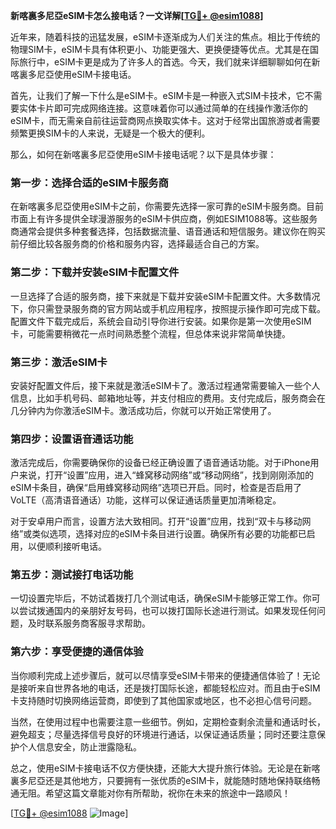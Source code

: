 **新喀裏多尼亞eSIM卡怎么接电话？一文详解[[TG💪+ @esim1088](https://t.me/s/esim1088)]**

近年来，随着科技的迅猛发展，eSIM卡逐渐成为人们关注的焦点。相比于传统的物理SIM卡，eSIM卡具有体积更小、功能更强大、更换便捷等优点。尤其是在国际旅行中，eSIM卡更是成为了许多人的首选。今天，我们就来详细聊聊如何在新喀裏多尼亞使用eSIM卡接电话。

首先，让我们了解一下什么是eSIM卡。eSIM卡是一种嵌入式SIM卡技术，它不需要实体卡片即可完成网络连接。这意味着你可以通过简单的在线操作激活你的eSIM卡，而无需亲自前往运营商网点换取实体卡。这对于经常出国旅游或者需要频繁更换SIM卡的人来说，无疑是一个极大的便利。

那么，如何在新喀裏多尼亞使用eSIM卡接电话呢？以下是具体步骤：

### **第一步：选择合适的eSIM卡服务商**
在新喀裏多尼亞使用eSIM卡之前，你需要先选择一家可靠的eSIM卡服务商。目前市面上有许多提供全球漫游服务的eSIM卡供应商，例如ESIM1088等。这些服务商通常会提供多种套餐选择，包括数据流量、语音通话和短信服务。建议你在购买前仔细比较各服务商的价格和服务内容，选择最适合自己的方案。

### **第二步：下载并安装eSIM卡配置文件**
一旦选择了合适的服务商，接下来就是下载并安装eSIM卡配置文件。大多数情况下，你只需登录服务商的官方网站或手机应用程序，按照提示操作即可完成下载。配置文件下载完成后，系统会自动引导你进行安装。如果你是第一次使用eSIM卡，可能需要稍微花一点时间熟悉整个流程，但总体来说非常简单快捷。

### **第三步：激活eSIM卡**
安装好配置文件后，接下来就是激活eSIM卡了。激活过程通常需要输入一些个人信息，比如手机号码、邮箱地址等，并支付相应的费用。支付完成后，服务商会在几分钟内为你激活eSIM卡。激活成功后，你就可以开始正常使用了。

### **第四步：设置语音通话功能**
激活完成后，你需要确保你的设备已经正确设置了语音通话功能。对于iPhone用户来说，打开“设置”应用，进入“蜂窝移动网络”或“移动网络”，找到刚刚添加的eSIM卡条目，确保“启用蜂窝移动网络”选项已开启。同时，检查是否启用了VoLTE（高清语音通话）功能，这样可以保证通话质量更加清晰稳定。

对于安卓用户而言，设置方法大致相同。打开“设置”应用，找到“双卡与移动网络”或类似选项，选择对应的eSIM卡条目进行设置。确保所有必要的功能都已启用，以便顺利接听电话。

### **第五步：测试接打电话功能**
一切设置完毕后，不妨试着拨打几个测试电话，确保eSIM卡能够正常工作。你可以尝试拨通国内的亲朋好友号码，也可以拨打国际长途进行测试。如果发现任何问题，及时联系服务商客服寻求帮助。

### **第六步：享受便捷的通信体验**
当你顺利完成上述步骤后，就可以尽情享受eSIM卡带来的便捷通信体验了！无论是接听来自世界各地的电话，还是拨打国际长途，都能轻松应对。而且由于eSIM卡支持随时切换网络运营商，即使到了其他国家或地区，也不必担心信号问题。

当然，在使用过程中也需要注意一些细节。例如，定期检查剩余流量和通话时长，避免超支；尽量选择信号良好的环境进行通话，以保证通话质量；同时还要注意保护个人信息安全，防止泄露隐私。

总之，使用eSIM卡接电话不仅方便快捷，还能大大提升旅行体验。无论是在新喀裏多尼亞还是其他地方，只要拥有一张优质的eSIM卡，就能随时随地保持联络畅通无阻。希望这篇文章能对你有所帮助，祝你在未来的旅途中一路顺风！

[[TG💪+ @esim1088](https://t.me/s/esim1088) ![Image](https://i.postimg.cc/4NQfJmqS/Snipaste-2025-05-13-00-14-12.png)]